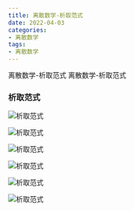 ```yaml
---
title: 离散数学-析取范式
date: 2022-04-03
categories: 
- 离散数学
tags:
- 离散数学
---
```


离散数学-析取范式
离散数学-析取范式

<!-- more -->

### 析取范式

![析取范式](/img/math/m_03_1.jpg "析取范式")

![析取范式](/img/math/m_03_2.jpg "析取范式")

![析取范式](/img/math/m_03_3.jpg "析取范式")

![析取范式](/img/math/m_03_4.jpg "析取范式")

![析取范式](/img/math/m_03_5.jpg "析取范式")

![析取范式](/img/math/m_03_6.jpg "析取范式")



